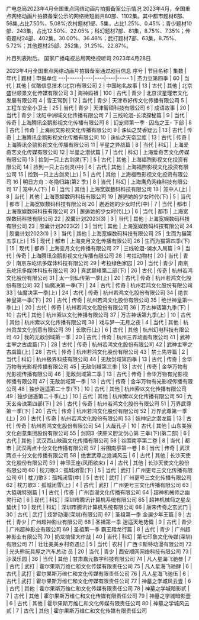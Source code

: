 广电总局2023年4月全国重点网络动画片拍摄备案公示情况
2023年4月，全国重点网络动画片拍摄备案公示的网络微短剧共80部、1102集。其中都市题材6部、56集,占比7.50%、5.08%;农村题材1部、5集，占比1.25%、0.45%；青少题材10部、243集，占比12.50%、22.05%；科幻题材7部、81集，8.75%、7.35%；传奇题材24部、402集，30.00%、36.48%；武打题材7部、63集，8.75%、5.72%；其他题材25部、252集，31.25%、22.87%。

片目列表附后。
国家广播电视总局网络视听司
2023年4月28日


2023年4月全国重点网络动画片拍摄备案通过剧目信息
序号 | 节目名称 | 集数 | 年代 | 题材 | 申报单位
---|------|----|----|----|-----
1 | 杰力豆第四季 | 60 | 当代 | 其他 | 优酷信息技术(北京)有限公司
2 | 中国地名故事 | 13 | 古代 | 其他 | 北京盛世顺景文化传媒有限公司
3 | 海神妈祖 | 100 | 古代 | 青少 | 北京汉星瑾宏文化发展有限公司
4 | 雪王驾到 | 12 | 当代 | 青少 | 天津市好传文化传播有限公司
5 | 工程车安全小卫士 | 25 | 当代 | 青少 | 天津智硕科技有限公司
6 | 成语故事 | 20 | 当代 | 青少 | 沈阳中洲域文化传播有限公司
7 | 三线轮洄-长渎探秘篇 | 9 | 当代 | 传奇 | 上海腾讯企鹅影视文化传播有限公司
8 | 幻宠师第一季 · 囚岛之王- 下部 | 8 | 古代 | 传奇 | 上海阅文影视文化传播有限公司
9 | 诛仙之焚香疑云 | 13 | 古代 | 传奇 | 上海腾讯企鹅影视文化传播有限公司
10 | 诛仙之天帝宝库 | 13 | 古代 | 传奇 | 上海腾讯企鹅影视文化传播有限公司
11 | 半星之异战篇 | 8 | 当代 | 科幻 | 上海爱奇艺文化传媒有限公司
12 | 半星之潜伏篇 | 7 | 当代 | 科幻 | 上海爱奇艺文化传媒有限公司
13 | 捡到一只上古剑灵(下) | 5 | 古代 | 其他 | 上海福煦影视文化投资有限公司
14 | 捡到一只上古剑灵(中) | 6 | 古代 | 其他 | 上海福煦影视文化投资有限公司
15 | 捡到一只上古剑灵(上) | 5 | 古代 | 其他 | 上海福煦影视文化投资有限公司
16 | 明日方舟：冬隐归路(第2 季) | 8 | 当代 | 科幻 | 上海鹰角网络科技有限公司
17 | 笼中人(下) | 8 | 当代 | 其他 | 上海宽娱数码科技有限公司
18 | 笼中人(上) | 8 | 当代 | 其他 | 上海宽娱数码科技有限公司
19 | 邂逅她的少女时代(下) | 5 | 当代 | 都市 | 上海宽娱数码科技有限公司
20 | 邂逅她的少女时代(中) | 7 | 当代 | 都市 | 上海宽娱数码科技有限公司
21 | 邂逅她的少女时代(上) | 6 | 当代 | 都市 | 上海宽娱数码科技有限公司
22 | 胶囊计划2023(3) | 3 | 当代 | 其他 | 上海宽娱数码科技有限公司
23 | 胶囊计划2023(2) | 3 | 当代 | 其他 | 上海宽娱数码科技有限公司
24 | 胶囊计划2023(1) | 3 | 当代 | 其他 | 上海宽娱数码科技有限公司
25 | 生而为猫第五季(上) | 15 | 现代 | 都市 | 上海变月文化传播有限公司
26 | 生而为猫第四季(下) | 15 | 现代 | 都市 | 上海变月文化传播有限公司
27 | 三线轮洄-澜水入局篇 | 9 | 当代 | 传奇 | 上海腾讯企鹅影视文化传播有限公司
28 | 考拉动物村 | 20 | 当代 | 青少 | 南京东屹讯多媒体科技有限公司
29 | 考拉绿色家园 | 20 | 当代 | 青少 | 南京东屹讯多媒体科技有限公司
30 | 真武巅峰第二部(下) | 26 | 古代 | 传奇 | 杭州若鸿文化股份有限公司
31 | 太一剑仙传第一季(上) | 20 | 古代 | 传奇 | 杭州若鸿文化股份有限公司
32 | 仙魔决第一季(下) | 24 | 古代 | 传奇 | 杭州若鸿文化股份有限公司
33 | 仙魔决第一季(上) | 24 | 古代 | 传奇 | 杭州若鸿文化股份有限公司
34 | 绝世神皇第一季(下) | 20 | 古代 | 传奇 | 杭州若鸿文化股份有限公司
35 | 绝世神皇第一季(上) | 20 | 古代 | 传奇 | 杭州若鸿文化股份有限公司
36 | 万古神话第九季(下) | 10 | 古代 | 其他 | 杭州索以文化传播有限公司
37 | 万古神话第九季(上) | 10 | 古代 | 其他 | 杭州索以文化传播有限公司
38 | 戏与梦—无月之夜 | 4 | 当代 | 其他 | 杭州灵龙文化创意有限公司
39 | 长歌行(上) | 6 | 古代 | 其他 | 杭州幻电科技有限公司
40 | 我的无敌剑域第一季 | 20 | 古代 | 传奇 | 杭州三界动画有限公司
41 | 武神主宰之古虞篇(下) | 28 | 古代 | 传奇 | 杭州若鸿文化股份有限公司
42 | 武神主宰之古虞篇(上) | 28 | 古代 | 传奇 | 杭州若鸿文化股份有限公司
43 | 禁土先导篇 | 2 | 当代 | 科幻 | 杭州极界科技有限公司
44 | 无敌剑域第四季 | 13 | 古代 | 传奇 | 金华万物有光影视传播有限公司
45 | 无敌剑域第三季 | 13 | 古代 | 传奇 | 金华万物有光影视传播有限公司
46 | 无敌剑域第二季 | 13 | 古代 | 传奇 | 金华万物有光影视传播有限公司
47 | 无敌剑域第一季 | 13 | 古代 | 传奇 | 金华万物有光影视传播有限公司
48 | 独步逍遥第二十季(下) | 10 | 古代 | 其他 | 杭州索以文化传播有限公司
49 | 独步逍遥第二十季(上) | 10 | 古代 | 其他 | 杭州索以文化传播有限公司
50 | 九天玄帝诀第四部(下) | 26 | 古代 | 传奇 | 杭州若鸿文化股份有限公司
51 | 万界武尊第一季(下) | 20 | 古代 | 传奇 | 杭州若鸿文化股份有限公司
52 | 万界武尊第一季(上) | 20 | 古代 | 传奇 | 杭州若鸿文化股份有限公司
53 | 妖神记之潜龙篇 | 13 | 古代 | 传奇 | 杭州若鸿文化股份有限公司
54 | 大哉孔子 | 10 | 古代 | 其他 | 山东美猴文化创意集团股份有限公司
55 | 剑网3 ·侠肝义胆沈剑心第 三季(下)(第二部) | 6 | 古代 | 其他 | 武汉西山映画文化传播有限公司
56 | 谷围南亭第二卷 | 8 | 当代 | 都市 | 武汉两点十分文化传播有限公司
57 | 谷围南亭第一卷 | 8 | 当代 | 传奇 | 武汉两点十分文化传播有限公司
58 | 绝世武尊之沧澜风云 | 6 | 古代 | 其他 | 长沙天使文化股份有限公司
59 | 神印王座(风雨欲来) | 4 | 古代 | 其他 | 长沙天使文化股份有限公司
60 | 枕刀歌3：孤城闭雪(下) | 5 | 当代 | 武打 | 广州更号三文化传播有限公司
61 | 枕刀歌3：孤城闭雪(中) | 5 | 古代 | 武打 | 广州更号三文化传播有限公司
62 | 枕刀歌3：孤城闭雪(上) | 4 | 古代 | 武打 | 广州更号三文化传播有限公司
63 | 大猿魂特别篇 | 1 | 古代 | 传奇 | 广州百漫文化传播有限公司
64 | 超神机械师之幽灵行动 | 6 | 现代 | 科幻 | 深圳市腾讯计算机系统有限公司
65 | 超神机械师之星龙蛰伏 | 10 | 现代 | 科幻 | 深圳市腾讯计算机系统有限公司
66 | 唐宋传奇之玄武门 | 30 | 古代 | 武打 | 炫梦动漫(深圳)有限公司
67 | 圣祖第一季 金澜少年王篇 | 9 | 古代 | 青少 | 广州超神影业有限公司
68 | 圣祖第一季 逍遥天地势篇 | 9 | 古代 | 青少 | 广州超神影业有限公司
69 | 圣祖第一季 霸王踏龙行篇 | 8 | 古代 | 青少 | 广州超神影业有限公司
70 | 奶龙搞怪大作战 | 40 | 当代 | 科幻 | 第七印象文化传媒(深圳)有限公司
71 | 壮壮美美乡村奇遇记 | 5 | 当代 | 农村 | 广西卡斯特动漫有限公司
72 | 光头熊玩具屋之汽车总动 员 | 20 | 当代 | 青少 | 西安顺网网络科技有限公司
73 | 沙漠乐园 | 36 | 当代 | 其他 | 甘肃嘉元数字科技有限公司
74 | 凡人星海飞驰叁 | 7 | 古代 | 武打 | 霍尔果斯万维仁和文化传媒有限责任公司
75 | 凡人星海飞驰肆 | 6 | 古代 | 武打 | 霍尔果斯万维仁和文化传媒有限责任公司
76 | 凡人星海飞驰伍 | 6 | 古代 | 武打 | 霍尔果斯万维仁和文化传媒有限责任公司
77 | 神墓之学城风云壹 | 6 | 古代 | 其他 | 霍尔果斯万维仁和文化传媒有限责任公司
78 | 神墓之学城暗影贰 | 7 | 古代 | 其他 | 霍尔果斯万维仁和文化传媒有限责任公司
79 | 神墓之学城暗影壹 | 6 | 古代 | 其他 | 霍尔果斯万维仁和文化传媒有限责任公司
80 | 神墓之学城风云贰 | 7 | 古代 | 其他 | 霍尔果斯万维仁和文化传媒有限责任公司

